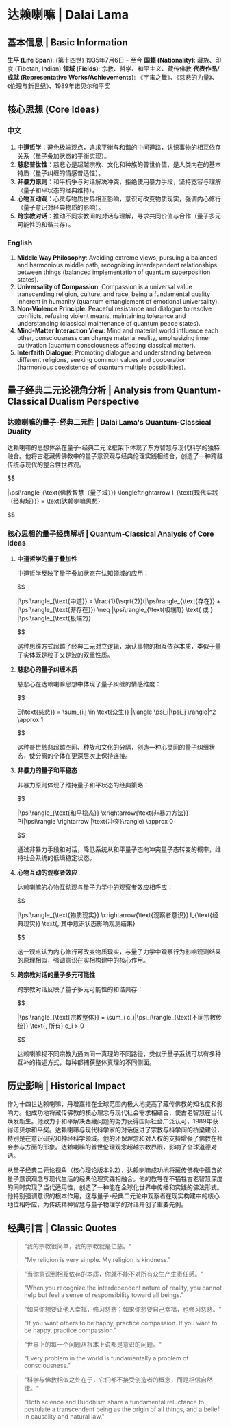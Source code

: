 # 达赖喇嘛 | Dalai Lama

## 基本信息 | Basic Information

**生平 (Life Span)**: (第十四世) 1935年7月6日 - 至今
**国籍 (Nationality)**: 藏族、印度 (Tibetan, Indian)
**领域 (Fields)**: 宗教、哲学、和平主义、藏传佛教
**代表作品/成就 (Representative Works/Achievements)**: 《宇宙之舞》、《慈悲的力量》、《伦理与新世纪》、1989年诺贝尔和平奖

## 核心思想 (Core Ideas)

### 中文
1. **中道哲学**：避免极端观点，追求平衡与和谐的中间道路，认识事物的相互依存关系（量子叠加状态的平衡实现）。
2. **慈悲普世性**：慈悲心是超越宗教、文化和种族的普世价值，是人类内在的基本特质（量子纠缠的情感普适性）。
3. **非暴力原则**：和平抗争与对话解决冲突，拒绝使用暴力手段，坚持宽容与理解（量子和平状态的经典维持）。
4. **心物互动观**：心灵与物质世界相互影响，意识可改变物质现实，强调内心修行（量子意识对经典物质的影响）。
5. **跨宗教对话**：推动不同宗教间的对话与理解，寻求共同价值与合作（量子多元可能性的和谐共存）。

### English
1. **Middle Way Philosophy**: Avoiding extreme views, pursuing a balanced and harmonious middle path, recognizing interdependent relationships between things (balanced implementation of quantum superposition states).
2. **Universality of Compassion**: Compassion is a universal value transcending religion, culture, and race, being a fundamental quality inherent in humanity (quantum entanglement of emotional universality).
3. **Non-Violence Principle**: Peaceful resistance and dialogue to resolve conflicts, refusing violent means, maintaining tolerance and understanding (classical maintenance of quantum peace states).
4. **Mind-Matter Interaction View**: Mind and material world influence each other, consciousness can change material reality, emphasizing inner cultivation (quantum consciousness affecting classical matter).
5. **Interfaith Dialogue**: Promoting dialogue and understanding between different religions, seeking common values and cooperation (harmonious coexistence of quantum multiple possibilities).

## 量子经典二元论视角分析 | Analysis from Quantum-Classical Dualism Perspective

### 达赖喇嘛的量子-经典二元性 | Dalai Lama's Quantum-Classical Duality

达赖喇嘛的思想体系在量子-经典二元论框架下体现了东方智慧与现代科学的独特融合。他将古老藏传佛教中的量子意识观与经典伦理实践相结合，创造了一种跨越传统与现代的整合性世界观。

$$

|\psi\rangle_{\text{佛教智慧（量子域）}} \longleftrightarrow I_{\text{现代实践（经典域）}} = \text{达赖喇嘛思想}

$$

### 核心思想的量子经典解析 | Quantum-Classical Analysis of Core Ideas

1. **中道哲学的量子叠加性**

   中道哲学反映了量子叠加状态在认知领域的应用：

   $$
   
   |\psi\rangle_{\text{中道}} = \frac{1}{\sqrt{2}}(|\psi\rangle_{\text{存在}} + |\psi\rangle_{\text{非存在}}) \neq |\psi\rangle_{\text{极端1}} \text{ 或 } |\psi\rangle_{\text{极端2}}
   
   $$

   这种思维方式超越了经典二元对立逻辑，承认事物的相互依存本质，类似于量子实体既是粒子又是波的双重性质。

2. **慈悲心的量子纠缠本质**

   慈悲心在达赖喇嘛思想中体现了量子纠缠的情感维度：

   $$
   
   E(\text{慈悲}) = \sum_{i,j \in \text{众生}} |\langle \psi_i|\psi_j \rangle|^2 \approx 1
   
   $$

   这种普世慈悲超越空间、种族和文化的分隔，创造一种心灵间的量子纠缠状态，使分离的个体在更深层次上保持连接。

3. **非暴力的量子和平稳态**

   非暴力原则体现了维持量子和平状态的经典策略：

   $$
   
   |\psi\rangle_{\text{和平稳态}} \xrightarrow{\text{非暴力方法}} P(|\psi\rangle \rightarrow |\text{冲突}\rangle) \approx 0
   
   $$

   通过非暴力手段和对话，降低系统从和平量子态向冲突量子态转变的概率，维持社会系统的低熵稳定状态。

4. **心物互动的观察者效应**

   达赖喇嘛的心物互动观与量子力学中的观察者效应相呼应：

   $$
   
   |\psi\rangle_{\text{物质现实}} \xrightarrow{\text{观察者意识}} I_{\text{经典现实}} \text{, 其中意识状态影响观测结果}
   
   $$

   这一观点认为内心修行可改变物质现实，与量子力学中观察行为影响观测结果的原理相似，强调意识在实相构建中的核心作用。

5. **跨宗教对话的量子多元可能性**

   跨宗教对话反映了量子多元可能性的和谐共存：

   $$
   
   |\psi\rangle_{\text{宗教整体}} = \sum_i c_i|\psi_i\rangle_{\text{不同宗教传统}} \text{, 所有} c_i > 0
   
   $$

   达赖喇嘛视不同宗教为通向同一真理的不同路径，类似于量子系统可以有多种互补的描述方式，每种都捕获整体真理的不同侧面。

## 历史影响 | Historical Impact

作为十四世达赖喇嘛，丹增嘉措在全球范围内极大地提高了藏传佛教的知名度和影响力。他成功地将藏传佛教的核心理念与现代社会需求相结合，使古老智慧在当代焕发新生。他致力于和平解决西藏问题的努力获得国际社会广泛认可，1989年获得诺贝尔和平奖。达赖喇嘛与现代科学家的对话促进了宗教与科学间的桥梁建设，特别是在意识研究和神经科学领域。他的环保理念和对人权的支持增强了佛教在社会参与方面的形象。达赖喇嘛的普世伦理观念超越宗教界限，影响了全球道德对话。

从量子经典二元论视角（核心理论版本9.2），达赖喇嘛成功地将藏传佛教中蕴含的量子意识观念与现代生活的经典伦理实践相融合。他的教导在不牺牲古老智慧深度的同时实现了当代适用性，创造了一种能在全球化世界中传播和实践的佛法形式。他特别强调意识的根本作用，这与量子-经典二元论中观察者在现实构建中的核心地位相呼应，为传统精神智慧与量子物理学的对话开创了重要先例。

## 经典引言 | Classic Quotes

> "我的宗教很简单，我的宗教就是仁慈。"
>
> "My religion is very simple. My religion is kindness."

> "当你意识到相互依存的本质，你就不能不对所有众生产生责任感。"
>
> "When you recognize the interdependent nature of reality, you cannot help but feel a sense of responsibility toward all beings."

> "如果你想要让他人幸福，修习慈悲；如果你想要自己幸福，也修习慈悲。"
>
> "If you want others to be happy, practice compassion. If you want to be happy, practice compassion."

> "世界上的每一个问题从根本上说都是意识的问题。"
>
> "Every problem in the world is fundamentally a problem of consciousness."

> "科学与佛教相似之处在于，它们都不接受创造者的概念，而是相信自然律。"
>
> "Both science and Buddhism share a fundamental reluctance to postulate a transcendent being as the origin of all things, and a belief in causality and natural law."
